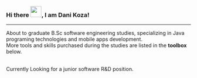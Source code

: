 ### Hi there <img src="https://raw.githubusercontent.com/MartinHeinz/MartinHeinz/master/wave.gif" width="30px">, I am Dani Koza!

---

About to graduate B.Sc software engineering studies, specializing in Java programing technologies and mobile apps development.<br>
More tools and skills purchased during the studies are listed in the **toolbox** below.<br><br>

Currently Looking for a junior software R&D position. 




<!--
**DaniKoza/DaniKoza** is a ✨ _special_ ✨ repository because its `README.md` (this file) appears on your GitHub profile.

Here are some ideas to get you started:

- 🔭 I’m currently working on ...
- 🌱 I’m currently learning ...
- 👯 I’m looking to collaborate on ...
- 🤔 I’m looking for help with ...
- 💬 Ask me about ...
- 📫 How to reach me: ...
- 😄 Pronouns: ...
- ⚡ Fun fact: ...
-->
